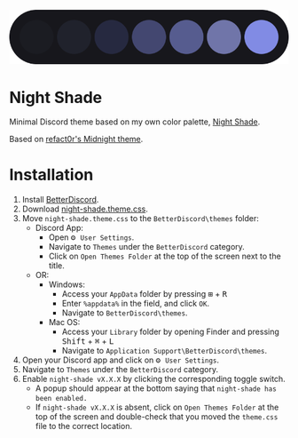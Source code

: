 ![Palette](img/palette.png)

# Night Shade
 Minimal Discord theme based on my own color palette, [Night Shade](https://github.com/liferuin/night-shade).

 Based on [refact0r's Midnight theme](https://github.com/refact0r/midnight-discord).

 # Installation
 1. Install [BetterDiscord](https://betterdiscord.app/).
 2. Download [night-shade.theme.css](night-shade.theme.css).
 3. Move `night-shade.theme.css` to the `BetterDiscord\themes` folder:
     - Discord App:
        - Open <kbd>⚙ `User Settings`</kbd>.
        - Navigate to `Themes` under the `BetterDiscord` category.
        - Click on `Open Themes Folder` at the top of the screen next to the title.
    - OR:
        - Windows:
            - Access your `AppData` folder by pressing <kbd>⊞</kbd> + <kbd>R</kbd>
            - Enter `%appdata%` in the field, and click `OK`.
            - Navigate to `BetterDiscord\themes`.
        - Mac OS: 
            - Access your `Library` folder by opening Finder and pressing <kbd>Shift</kbd> + <kbd>⌘</kbd> + <kbd>L</kbd>
            - Navigate to `Application Support\BetterDiscord\themes`.
4. Open your Discord app and click on <kbd>⚙ `User Settings`</kbd>.
5. Navigate to `Themes` under the `BetterDiscord` category.
6. Enable `night-shade vX.X.X` by clicking the corresponding toggle switch.
    - A popup should appear at the bottom saying that `night-shade has been enabled.`
    - If `night-shade vX.X.X` is absent, click on `Open Themes Folder` at the top of the screen and double-check that you moved the `theme.css` file to the correct location.
